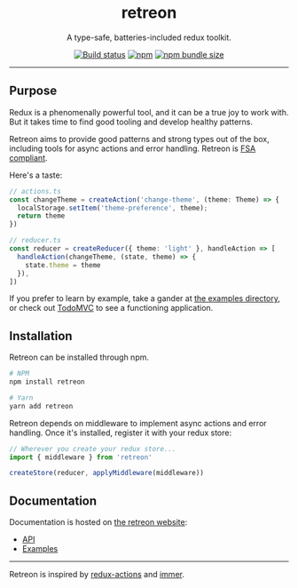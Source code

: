 <div align="center">
  <h1>retreon</h1>
  <p>A type-safe, batteries-included redux toolkit.</p>

  <a href="https://github.com/retreon/retreon/actions?query=workflow%3ATest"><img alt="Build status" src="https://img.shields.io/github/workflow/status/retreon/retreon/Test/main" /></a>
  <a href="https://www.npmjs.com/package/retreon/"><img alt="npm" src="https://img.shields.io/npm/v/retreon" /></a>
  <a href="https://bundlephobia.com/result?p=retreon"><img alt="npm bundle size" src="https://img.shields.io/bundlephobia/minzip/retreon?color=teal" /></a>
</div>

---

## Purpose
Redux is a phenomenally powerful tool, and it can be a true joy to work with. But it takes time to find good tooling and develop healthy patterns.

Retreon aims to provide good patterns and strong types out of the box, including tools for async actions and error handling. Retreon is [FSA compliant](https://github.com/redux-utilities/flux-standard-action#readme).

Here's a taste:

```ts
// actions.ts
const changeTheme = createAction('change-theme', (theme: Theme) => {
  localStorage.setItem('theme-preference', theme);
  return theme
})
```

```ts
// reducer.ts
const reducer = createReducer({ theme: 'light' }, handleAction => [
  handleAction(changeTheme, (state, theme) => {
    state.theme = theme
  }),
])
```

If you prefer to learn by example, take a gander at [the examples directory](https://github.com/retreon/retreon/tree/main/examples), or check out [TodoMVC](https://github.com/retreon/todomvc/) to see a functioning application.

## Installation
Retreon can be installed through npm.

```bash
# NPM
npm install retreon

# Yarn
yarn add retreon
```

Retreon depends on middleware to implement async actions and error handling. Once it's installed, register it with your redux store:

```ts
// Wherever you create your redux store...
import { middleware } from 'retreon'

createStore(reducer, applyMiddleware(middleware))
```

## Documentation
Documentation is hosted on [the retreon website](https://retreon.archetype.foundation):

- [API](https://retreon.archetype.foundation/creating-actions)
- [Examples](https://github.com/retreon/retreon/tree/main/examples)

---

Retreon is inspired by [redux-actions](https://github.com/redux-utilities/redux-actions) and [immer](https://github.com/immerjs/immer).
